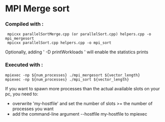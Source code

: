 # MPI Merge sort #
### Compiled with :
     mpicxx parallelSortMerge.cpp (or parallelSort.cpp) helpers.cpp -o mpi_mergesort  
     mpicxx parallelSort.cpp helpers.cpp -o mpi_sort  

Optionally, adding ' -D printWorkloads ' will enable the statistics prints


### Executed with :
    mpiexec -np ${num_processes} ./mpi_mergesort ${vector_length} 
    mpiexec -np ${num_processes} ./mpi_sort ${vector_length} 

If you want to spawn more processes than the actual available slots on your pc, you need to:
- overwrite 'my-hostfile' and set the number of slots >= the number of processes you want
- add the command-line argument  --hostfile my-hostfile  to mpiexec